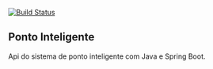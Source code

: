 [![Build Status](https://travis-ci.org/aliniribeiroo/smart-point-api.svg?branch=master)](https://travis-ci.org/aliniribeiroo/smart-point-api)

## Ponto Inteligente
Api do sistema de ponto inteligente com Java e Spring Boot.
